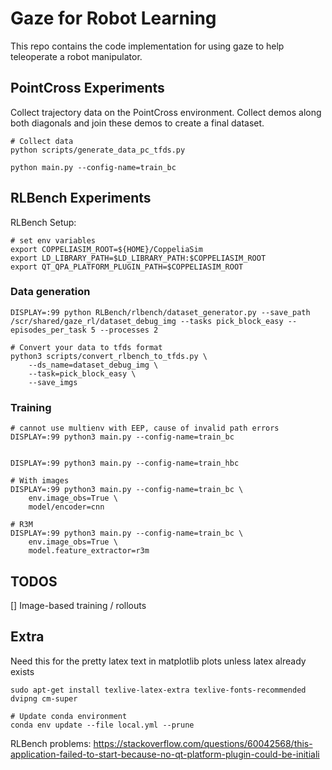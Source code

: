 # Gaze for Robot Learning

This repo contains the code implementation for using gaze to help teleoperate a robot manipulator.

## PointCross Experiments

Collect trajectory data on the PointCross environment. Collect demos along both diagonals and join these demos to create a final dataset.

```
# Collect data
python scripts/generate_data_pc_tfds.py

python main.py --config-name=train_bc
```

## RLBench Experiments

RLBench Setup: 
```
# set env variables
export COPPELIASIM_ROOT=${HOME}/CoppeliaSim
export LD_LIBRARY_PATH=$LD_LIBRARY_PATH:$COPPELIASIM_ROOT
export QT_QPA_PLATFORM_PLUGIN_PATH=$COPPELIASIM_ROOT
```

### Data generation
```
DISPLAY=:99 python RLBench/rlbench/dataset_generator.py --save_path /scr/shared/gaze_rl/dataset_debug_img --tasks pick_block_easy --episodes_per_task 5 --processes 2

# Convert your data to tfds format
python3 scripts/convert_rlbench_to_tfds.py \
    --ds_name=dataset_debug_img \
    --task=pick_block_easy \
    --save_imgs
```

### Training 
```
# cannot use multienv with EEP, cause of invalid path errors
DISPLAY=:99 python3 main.py --config-name=train_bc


DISPLAY=:99 python3 main.py --config-name=train_hbc 

# With images
DISPLAY=:99 python3 main.py --config-name=train_bc \
    env.image_obs=True \
    model/encoder=cnn 

# R3M
DISPLAY=:99 python3 main.py --config-name=train_bc \
    env.image_obs=True \
    model.feature_extractor=r3m 

```

## TODOS
[] Image-based training / rollouts

## Extra

Need this for the pretty latex text in matplotlib plots unless latex already exists
```
sudo apt-get install texlive-latex-extra texlive-fonts-recommended dvipng cm-super

# Update conda environment
conda env update --file local.yml --prune
```

RLBench problems:
https://stackoverflow.com/questions/60042568/this-application-failed-to-start-because-no-qt-platform-plugin-could-be-initiali
